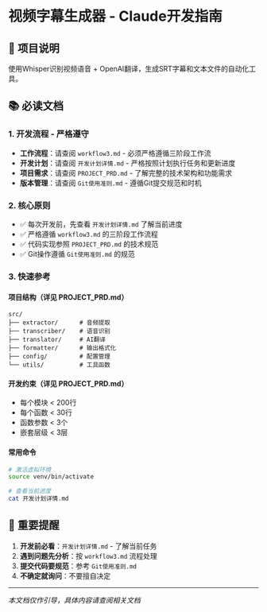 # 视频字幕生成器 - Claude开发指南

## 🎯 项目说明
使用Whisper识别视频语音 + OpenAI翻译，生成SRT字幕和文本文件的自动化工具。

## 📚 必读文档

### 1. 开发流程 - 严格遵守
- **工作流程**：请查阅 `workflow3.md` - 必须严格遵循三阶段工作流
- **开发计划**：请查阅 `开发计划详情.md` - 严格按照计划执行任务和更新进度
- **项目需求**：请查阅 `PROJECT_PRD.md` - 了解完整的技术架构和功能需求
- **版本管理**：请查阅 `Git使用准则.md` - 遵循Git提交规范和时机

### 2. 核心原则
- ✅ 每次开发前，先查看 `开发计划详情.md` 了解当前进度
- ✅ 严格遵循 `workflow3.md` 的三阶段工作流程
- ✅ 代码实现参照 `PROJECT_PRD.md` 的技术规范
- ✅ Git操作遵循 `Git使用准则.md` 的规范

### 3. 快速参考

#### 项目结构（详见 PROJECT_PRD.md）
```
src/
├── extractor/      # 音频提取
├── transcriber/    # 语音识别  
├── translator/     # AI翻译
├── formatter/      # 输出格式化
├── config/         # 配置管理
└── utils/          # 工具函数
```

#### 开发约束（详见 PROJECT_PRD.md）
- 每个模块 < 200行
- 每个函数 < 30行
- 函数参数 < 3个
- 嵌套层级 < 3层

#### 常用命令
```bash
# 激活虚拟环境
source venv/bin/activate

# 查看当前进度
cat 开发计划详情.md
```

## 🚨 重要提醒
1. **开发前必看**：`开发计划详情.md` - 了解当前任务
2. **遇到问题先分析**：按 `workflow3.md` 流程处理
3. **提交代码要规范**：参考 `Git使用准则.md`
4. **不确定就询问**：不要擅自决定

---
*本文档仅作引导，具体内容请查阅相关文档*